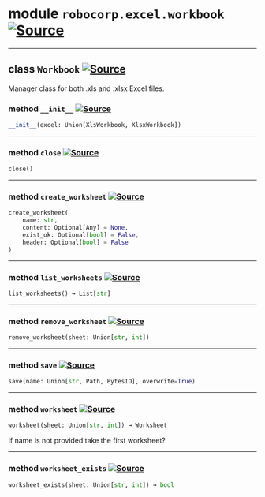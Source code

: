 <!-- markdownlint-disable -->

# module `robocorp.excel.workbook` [![Source](https://img.shields.io/badge/-source-cccccc?style=flat-square)](https://github.com/robocorp/robo/tree/master/excel/src/robocorp/excel/workbook.py#L0)






---

## class `Workbook` [![Source](https://img.shields.io/badge/-source-cccccc?style=flat-square)](https://github.com/robocorp/robo/tree/master/excel/src/robocorp/excel/workbook.py#L10)

Manager class for both .xls and .xlsx Excel files.

### method `__init__` [![Source](https://img.shields.io/badge/-source-cccccc?style=flat-square)](https://github.com/robocorp/robo/tree/master/excel/src/robocorp/excel/workbook.py#L13)


```python
__init__(excel: Union[XlsWorkbook, XlsxWorkbook])
```







---

### method `close` [![Source](https://img.shields.io/badge/-source-cccccc?style=flat-square)](https://github.com/robocorp/robo/tree/master/excel/src/robocorp/excel/workbook.py#L25)


```python
close()
```




---

### method `create_worksheet` [![Source](https://img.shields.io/badge/-source-cccccc?style=flat-square)](https://github.com/robocorp/robo/tree/master/excel/src/robocorp/excel/workbook.py#L40)


```python
create_worksheet(
    name: str,
    content: Optional[Any] = None,
    exist_ok: Optional[bool] = False,
    header: Optional[bool] = False
)
```




---

### method `list_worksheets` [![Source](https://img.shields.io/badge/-source-cccccc?style=flat-square)](https://github.com/robocorp/robo/tree/master/excel/src/robocorp/excel/workbook.py#L61)


```python
list_worksheets() → List[str]
```




---

### method `remove_worksheet` [![Source](https://img.shields.io/badge/-source-cccccc?style=flat-square)](https://github.com/robocorp/robo/tree/master/excel/src/robocorp/excel/workbook.py#L71)


```python
remove_worksheet(sheet: Union[str, int])
```




---

### method `save` [![Source](https://img.shields.io/badge/-source-cccccc?style=flat-square)](https://github.com/robocorp/robo/tree/master/excel/src/robocorp/excel/workbook.py#L17)


```python
save(name: Union[str, Path, BytesIO], overwrite=True)
```




---

### method `worksheet` [![Source](https://img.shields.io/badge/-source-cccccc?style=flat-square)](https://github.com/robocorp/robo/tree/master/excel/src/robocorp/excel/workbook.py#L30)


```python
worksheet(sheet: Union[str, int]) → Worksheet
```

If name is not provided take the first worksheet?

---

### method `worksheet_exists` [![Source](https://img.shields.io/badge/-source-cccccc?style=flat-square)](https://github.com/robocorp/robo/tree/master/excel/src/robocorp/excel/workbook.py#L64)


```python
worksheet_exists(sheet: Union[str, int]) → bool
```





